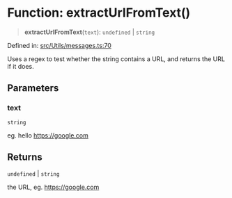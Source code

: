 # Function: extractUrlFromText()

> **extractUrlFromText**(`text`): `undefined` \| `string`

Defined in: [src/Utils/messages.ts:70](https://github.com/Fokusdotid/Baileys/blob/abcb8d9f2160683543784d4a7641ec0f8c55ed7e/src/Utils/messages.ts#L70)

Uses a regex to test whether the string contains a URL, and returns the URL if it does.

## Parameters

### text

`string`

eg. hello https://google.com

## Returns

`undefined` \| `string`

the URL, eg. https://google.com
